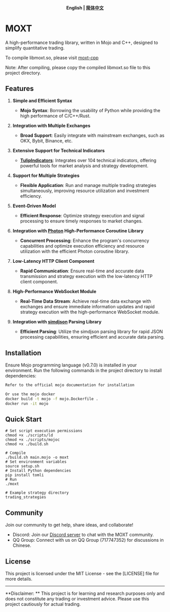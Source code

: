 <h4 align="center">
    <p>
        <b>English</b> |
        <a href="https://github.com/f0cii/moxt/blob/main/README_zh.md">简体中文</a>
    </p>
</h4>

# MOXT

A high-performance trading library, written in Mojo and C++, designed to simplify quantitative trading.

To compile libmoxt.so, please visit [moxt-cpp](https://github.com/f0cii/moxt-cpp)

Note: After compiling, please copy the compiled libmoxt.so file to this project directory.

## Features

1. **Simple and Efficient Syntax**
   - **Mojo Syntax**: Borrowing the usability of Python while providing the high performance of C/C++/Rust.
   
2. **Integration with Multiple Exchanges**
   - **Broad Support**: Easily integrate with mainstream exchanges, such as OKX, Bybit, Binance, etc.
   
3. **Extensive Support for Technical Indicators**
   - **[TulipIndicators](https://tulipindicators.org/)**: Integrates over 104 technical indicators, offering powerful tools for market analysis and strategy development.
   
4. **Support for Multiple Strategies**
   - **Flexible Application**: Run and manage multiple trading strategies simultaneously, improving resource utilization and investment efficiency.
   
5. **Event-Driven Model**
   - **Efficient Response**: Optimize strategy execution and signal processing to ensure timely responses to market changes.
   
6. **Integration with [Photon](https://github.com/alibaba/PhotonLibOS) High-Performance Coroutine Library**
   - **Concurrent Processing**: Enhance the program's concurrency capabilities and optimize execution efficiency and resource utilization with the efficient Photon coroutine library.
   
7. **Low-Latency HTTP Client Component**
   - **Rapid Communication**: Ensure real-time and accurate data transmission and strategy execution with the low-latency HTTP client component.
   
8. **High-Performance WebSocket Module**
   - **Real-Time Data Stream**: Achieve real-time data exchange with exchanges and ensure immediate information updates and rapid strategy execution with the high-performance WebSocket module.
   
9. **Integration with [simdjson](https://github.com/simdjson/simdjson) Parsing Library**
   - **Efficient Parsing**: Utilize the simdjson parsing library for rapid JSON processing capabilities, ensuring efficient and accurate data parsing.

## Installation

Ensure Mojo programming language (v0.7.0) is installed in your environment. Run the following commands in the project directory to install dependencies:

```bash
Refer to the official mojo documentation for installation

Or use the mojo docker
docker build -t mojo -f mojo.Dockerfile .
docker run -it mojo
```

## Quick Start

```mojo
# Set script execution permissions
chmod +x ./scripts/ld
chmod +x ./scripts/mojoc
chmod +x ./build.sh

# Compile
./build.sh main.mojo -o moxt
# Set environment variables
source setup.sh
# Install Python dependencies
pip install tomli
# Run
./moxt

# Example strategy directory
trading_strategies

```

## Community

Join our community to get help, share ideas, and collaborate!

* Discord: Join our [Discord server](https://discord.gg/XE8KJhq8) to chat with the MOXT community.
* QQ Group: Connect with us on QQ Group (717747352) for discussions in Chinese.

## License

This project is licensed under the MIT License - see the [LICENSE] file for more details.

---

**Disclaimer: ** This project is for learning and research purposes only and does not constitute any trading or investment advice. Please use this project cautiously for actual trading.
